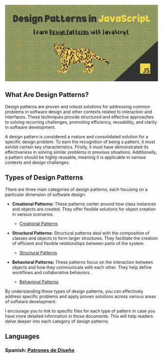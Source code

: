 ![header](/header-image.png)

## What Are Design Patterns?

Design patterns are proven and robust solutions for addressing common problems in software design and other contexts related to interaction and interfaces. These techniques provide structured and effective approaches to solving recurring challenges, promoting efficiency, reusability, and clarity in software development.

A design pattern is considered a mature and consolidated solution for a specific design problem. To earn the recognition of being a pattern, it must exhibit certain key characteristics. Firstly, it must have demonstrated its effectiveness in solving similar problems in previous situations. Additionally, a pattern should be highly reusable, meaning it is applicable in various contexts and design challenges.

## Types of Design Patterns

There are three main categories of design patterns, each focusing on a particular dimension of software design:

- **Creational Patterns:** These patterns center around how class instances and objects are created. They offer flexible solutions for object creation in various scenarios.

  - [Creational Patterns](/patterns/creational/creational.md)

- **Structural Patterns:** Structural patterns deal with the composition of classes and objects to form larger structures. They facilitate the creation of efficient and flexible relationships between parts of the system.

  - [Structural Patterns](/patterns/structural/structural.md)

- **Behavioral Patterns:** These patterns focus on the interaction between objects and how they communicate with each other. They help define workflows and collaborative behaviors.

  - [Behavioral Patterns](/patterns/behavioral/behavioral.md)

By understanding these types of design patterns, you can effectively address specific problems and apply proven solutions across various areas of software development.

I encourage you to link to specific files for each type of pattern in case you have more detailed information in those documents. This will help readers delve deeper into each category of design patterns.

## Languages

### Spanish: [Patrones de Diseño](./ES/patrones/)
